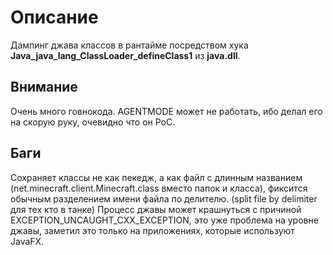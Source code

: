 # Описание
Дампинг джава классов в рантайме посредством хука **Java_java_lang_ClassLoader_defineClass1** из **java.dll**.

## Внимание
Очень много говнокода. AGENTMODE может не работать, ибо делал его на скорую руку, очевидно что он PoC.

## Баги
Сохраняет классы не как пекедж, а как файл с длинным названием (net.minecraft.client.Minecraft.class вместо папок и класса), фиксится обычным разделением имени файла по делителю. (split file by delimiter для тех кто в танке)
Процесс джавы может крашнуться с причиной EXCEPTION_UNCAUGHT_CXX_EXCEPTION, это уже проблема на уровне джавы, заметил это только на приложениях, которые используют JavaFX.